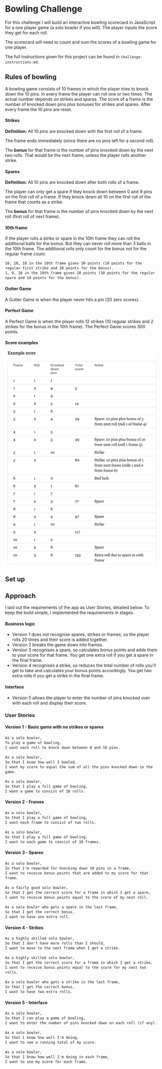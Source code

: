 # Bowling Challenge

For this challenge I will build an interactive bowling scorecard in JavaScript for a one player game (a solo bowler if you will). The player inputs the score they get for each roll.

The scorecard will need to count and sum the scores of a bowling game for one player.

The full instructions given for this project can be found in `challenge-instructions.md`.

## Rules of bowling

A bowling game consists of 10 frames in which the player tries to knock down the 10 pins. In every frame the player can roll one or two times. The actual number depends on strikes and spares. The score of a frame is the number of knocked down pins plus bonuses for strikes and spares. After every frame the 10 pins are reset.

#### Strikes

**Definition:** All 10 pins are knocked down with the first roll of a frame.

The frame ends immediately (since there are no pins left for a second roll).

The **bonus** for that frame is the number of pins knocked down by the next two rolls. That would be the next frame, unless the player rolls another strike.

#### Spares

**Definition:** All 10 pins are knocked down after both rolls of a frame.

The player can only get a spare if they knock down between 0 and 9 pins on the first roll of a frame. If they knock down all 10 on the first roll of the frame that counts as a strike.

The **bonus** for that frame is the number of pins knocked down by the next roll (first roll of next frame).

#### 10th frame

If the player rolls a strike or spare in the 10th frame they can roll the additional balls for the bonus. But they can never roll more than 3 balls in the 10th frame. The additional rolls only count for the bonus not for the regular frame count.

```
10, 10, 10 in the 10th frame gives 30 points (10 points for the regular first strike and 20 points for the bonus).
1, 9, 10 in the 10th frame gives 20 points (10 points for the regular spare and 10 points for the bonus).
```

#### Gutter Game

A Gutter Game is when the player never hits a pin (20 zero scores).

#### Perfect Game

A Perfect Game is when the player rolls 12 strikes (10 regular strikes and 2 strikes for the bonus in the 10th frame). The Perfect Game scores 300 points.

#### Score examples

![Ten Pin Score Example](images/example_ten_pin_scoring.png)

## Set up



## Approach

I laid out the requirements of the app as User Stories, detailed below. To keep the build simple, I implemented the requirements in stages.

#### Business logic

* Version 1 does not recognise spares, strikes or frames, so the player rolls 20 times and their score is added together.
* Version 2 breaks the game down into frames.
* Version 3 recognises a spare, so calculates bonus points and adds them to your score for that frame. You get one extra roll if you get a spare in the final frame.
* Version 4 recognises a strike, so reduces the total number of rolls you'll get to take and calculates your bonus points accordingly. You get two extra rolls if you get a strike in the final frame.

#### Interface

* Version 5 allows the player to enter the number of pins knocked over with each roll and display their score.


### User Stories

#### Version 1 - Basic game with no strikes or spares

```
As a solo bowler,
To play a game of bowling,
I want each roll to knock down between 0 and 10 pins.

As a solo bowler,
So that I know how well I bowled,
I want my score to equal the sum of all the pins knocked down in the game.

As a solo bowler,
So that I play a full game of bowling,
I want a game to consist of 20 rolls.
```
#### Version 2 - Frames

```
As a solo bowler,
So that I play a full game of bowling,
I want each frame to consist of two rolls.

As a solo bowler,
So that I play a full game of bowling,
I want to each game to consist of 10 frames.
```

#### Version 3 - Spares

```
As a solo bowler,
So that I'm rewarded for knocking down 10 pins in a frame,
I want to receive bonus points that are added to my score for that frame.

As a fairly good solo bowler,
So that I get the correct score for a frame in which I get a spare,
I want to receive bonus points equal to the score of my next roll.

As a solo bowler who gets a spare in the last frame,
So that I get the correct bonus,
I want to have one extra roll.
```

#### Version 4 - Strikes

```
As a highly skilled solo bowler,
So that I don't have more rolls than I should,
I want to move to the next frame when I get a strike.

As a highly skilled solo bowler,
So that I get the correct score for a frame in which I get a strike,
I want to receive bonus points equal to the score for my next two rolls.

As a solo bowler who gets a strike in the last frame,
So that I get the correct bonus,
I want to have two extra rolls.
```

#### Version 5 - Interface

```
As a solo bowler,
So that I can play a game of bowling,
I want to enter the number of pins knocked down on each roll (if any).

As a solo bowler,
So that I know how well I'm doing,
I want to see a running total of my score.

As a solo bowler,
So that I know how well I'm doing in each frame,
I want to see my score for each frame.
```
